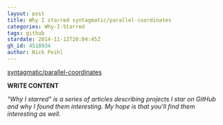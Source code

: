 ```yaml
---
layout: post
title: Why I starred syntagmatic/parallel-coordinates
categories: Why-I-Starred
tags: github
stardate: 2014-11-12T20:04:45Z
gh_id: 4518934
author: Nick Peihl
---
```


[syntagmatic/parallel-coordinates](https://github.com/syntagmatic/parallel-coordinates)

**WRITE CONTENT**

*"Why I starred" is a series of articles describing projects I star on GitHub and why I found them interesting. My hope is that you'll find them interesting as well.*

